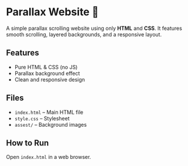 # Parallax Website 🌄

A simple parallax scrolling website using only **HTML** and **CSS**. It features smooth scrolling, layered backgrounds, and a responsive layout.

## Features
- Pure HTML & CSS (no JS)
- Parallax background effect
- Clean and responsive design

## Files
- `index.html` – Main HTML file  
- `style.css` – Stylesheet  
- `assest/` – Background images

## How to Run
Open `index.html` in a web browser.




